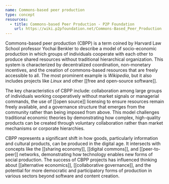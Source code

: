 ```yaml
---
name: Commons-based peer production
type: concept
resources:
  - title: Commons-based Peer Production - P2P Foundation
    url: https://wiki.p2pfoundation.net/Commons-Based_Peer_Production
---
```


Commons-based peer production (CBPP) is a term coined by Harvard Law School professor Yochai Benkler to describe a model of socio-economic production in which groups of individuals cooperate with each other to produce shared resources without traditional hierarchical organization. This system is characterized by decentralized coordination, non-monetary incentives, and the creation of commons-based resources that are freely accessible to all. The most prominent example is *Wikipedia*, but it also includes projects like *Linux* and other [[free and open-source software]].

The key characteristics of CBPP include: collaboration among large groups of individuals working cooperatively without market signals or managerial commands, the use of [[open source]] licensing to ensure resources remain freely available, and a governance structure that emerges from the community rather than being imposed from above. This model challenges traditional economic theories by demonstrating how complex, high-quality products can be created through voluntary collaboration rather than market mechanisms or corporate hierarchies.

CBPP represents a significant shift in how goods, particularly information and cultural products, can be produced in the digital age. It intersects with concepts like the [[sharing economy]], [[digital commons]], and [[peer-to-peer]] networks, demonstrating how technology enables new forms of social production. The success of CBPP projects has influenced thinking about [[alternative economics]], [[collaborative governance]], and the potential for more democratic and participatory forms of production in various sectors beyond software and content creation.
